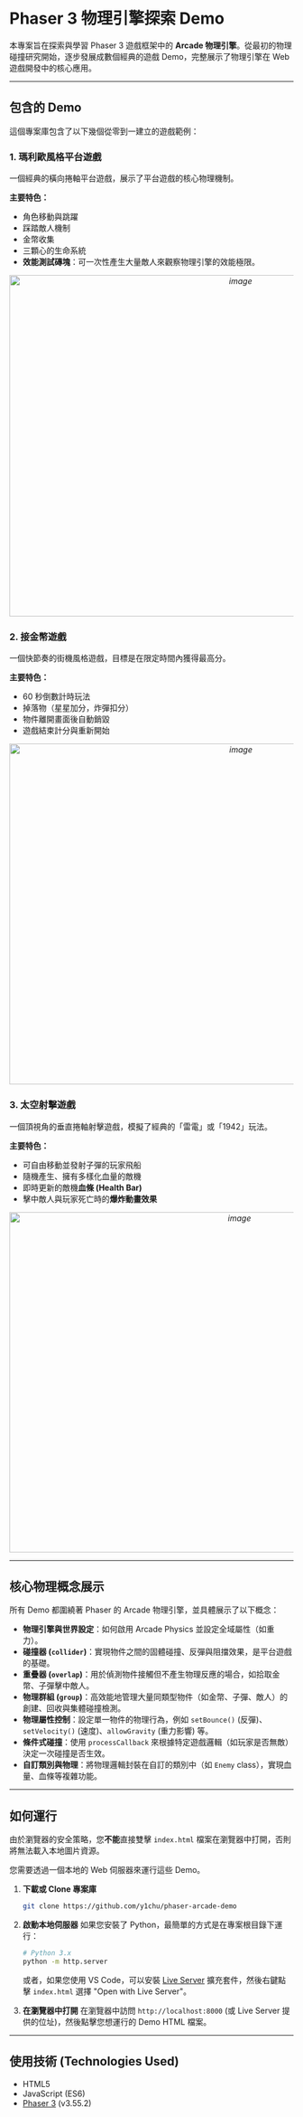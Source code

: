 # Phaser 3 物理引擎探索 Demo

本專案旨在探索與學習 Phaser 3 遊戲框架中的 **Arcade 物理引擎**。從最初的物理碰撞研究開始，逐步發展成數個經典的遊戲 Demo，完整展示了物理引擎在 Web 遊戲開發中的核心應用。

---

## 包含的 Demo

這個專案庫包含了以下幾個從零到一建立的遊戲範例：

### 1. 瑪利歐風格平台遊戲

一個經典的橫向捲軸平台遊戲，展示了平台遊戲的核心物理機制。

**主要特色：**
* 角色移動與跳躍
* 踩踏敵人機制
* 金幣收集
* 三顆心的生命系統
* **效能測試磚塊**：可一次性產生大量敵人來觀察物理引擎的效能極限。

<p align="center">
  <em><img width="804" height="604" alt="image" src="https://github.com/user-attachments/assets/4d1ee4db-d2e4-4b7f-86da-c35080bc9750" />
</em>
</p>

### 2. 接金幣遊戲

一個快節奏的街機風格遊戲，目標是在限定時間內獲得最高分。

**主要特色：**
* 60 秒倒數計時玩法
* 掉落物（星星加分，炸彈扣分）
* 物件離開畫面後自動銷毀
* 遊戲結束計分與重新開始

<p align="center">
  <em><img width="805" height="603" alt="image" src="https://github.com/user-attachments/assets/fbb313bd-0eff-453c-8dfc-29537fcb3761" />
</em>
</p>

### 3. 太空射擊遊戲

一個頂視角的垂直捲軸射擊遊戲，模擬了經典的「雷電」或「1942」玩法。

**主要特色：**
* 可自由移動並發射子彈的玩家飛船
* 隨機產生、擁有多樣化血量的敵機
* 即時更新的敵機**血條 (Health Bar)**
* 擊中敵人與玩家死亡時的**爆炸動畫效果**

<p align="center">
  <em><img width="800" height="602" alt="image" src="https://github.com/user-attachments/assets/73dca92b-ad0f-4fe6-bf98-90278b8fec38" />
</em>
</p>

---

## 核心物理概念展示

所有 Demo 都圍繞著 Phaser 的 Arcade 物理引擎，並具體展示了以下概念：

* **物理引擎與世界設定**：如何啟用 Arcade Physics 並設定全域屬性（如重力）。
* **碰撞器 (`collider`)**：實現物件之間的固體碰撞、反彈與阻擋效果，是平台遊戲的基礎。
* **重疊器 (`overlap`)**：用於偵測物件接觸但不產生物理反應的場合，如拾取金幣、子彈擊中敵人。
* **物理群組 (`group`)**：高效能地管理大量同類型物件（如金幣、子彈、敵人）的創建、回收與集體碰撞檢測。
* **物理屬性控制**：設定單一物件的物理行為，例如 `setBounce()` (反彈)、`setVelocity()` (速度)、`allowGravity` (重力影響) 等。
* **條件式碰撞**：使用 `processCallback` 來根據特定遊戲邏輯（如玩家是否無敵）決定一次碰撞是否生效。
* **自訂類別與物理**：將物理邏輯封裝在自訂的類別中（如 `Enemy` class），實現血量、血條等複雜功能。

---

## 如何運行

由於瀏覽器的安全策略，您**不能**直接雙擊 `index.html` 檔案在瀏覽器中打開，否則將無法載入本地圖片資源。

您需要透過一個本地的 Web 伺服器來運行這些 Demo。

1.  **下載或 Clone 專案庫**
    ```bash
    git clone https://github.com/y1chu/phaser-arcade-demo
    ```

2.  **啟動本地伺服器**
    如果您安裝了 Python，最簡單的方式是在專案根目錄下運行：
    ```bash
    # Python 3.x
    python -m http.server
    ```
    或者，如果您使用 VS Code，可以安裝 [Live Server](https://marketplace.visualstudio.com/items?itemName=ritwickdey.LiveServer) 擴充套件，然後右鍵點擊 `index.html` 選擇 "Open with Live Server"。

3.  **在瀏覽器中打開**
    在瀏覽器中訪問 `http://localhost:8000` (或 Live Server 提供的位址)，然後點擊您想運行的 Demo HTML 檔案。

---

## 使用技術 (Technologies Used)

* HTML5
* JavaScript (ES6)
* [Phaser 3](https://phaser.io/) (v3.55.2)
